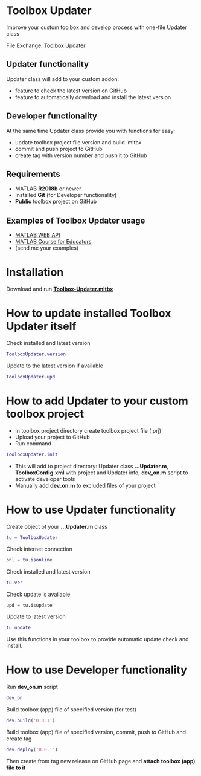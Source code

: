 # Toolbox Updater

Improve your custom toolbox and develop process with one-file Updater class

File Exchange: [Toolbox Updater](https://www.mathworks.com/matlabcentral/fileexchange/69126)

## Updater functionality

Updater class will add to your custom addon:

- feature to check the latest version on GitHub
- feature to automatically download and install the latest version

## Developer functionality

At the same time Updater class provide you with functions for easy:

- update toolbox project file version and build .mltbx
- commit and push project to GitHub
- create tag with version number and push it to GitHub

## Requirements

- MATLAB **R2018b** or newer
- Installed **Git** (for Developer functionality)
- **Public** toolbox project on GitHub

## Examples of Toolbox Updater usage

- [MATLAB WEB API](https://github.com/ETMC-Exponenta/MATLAB-WEB-API)
- [MATLAB Course for Educators](https://github.com/ETMC-Exponenta/MATLAB-Course-for-Educators)
- (send me your examples)

# Installation

Download and run [**Toolbox-Updater.mltbx**](https://github.com/ETMC-Exponenta/ToolboxUpdater/raw/master/Toolbox-Updater.mltbx)

# How to update installed Toolbox Updater itself

Check installed and latest version
```MATLAB
ToolboxUpdater.version
```
Update to the latest version if available
```MATLAB
ToolboxUpdater.upd
```

# How to add Updater to your custom toolbox project

- In toolbox project directory create toolbox project file (.prj)
- Upload your project to GitHub
- Run command
```MATLAB
ToolboxUpdater.init
```
- This will add to project directory: Updater class **...Updater.m**, **ToolboxConfig.xml** with project and Updater info, **dev_on.m** script to activate developer tools
- Manually add **dev_on.m** to excluded files of your project

# How to use Updater functionality

Create object of your **...Updater.m** class
```MATLAB
tu = ToolboxUpdater
```
Check internet connection
```MATLAB
onl = tu.isonline
```
Check installed and latest version
```MATLAB
tu.ver
```
Check update is available
```
upd = tu.isupdate
```
Update to latest version
```MATLAB
tu.update
```
Use this functions in your toolbox to provide automatic update check and install.

# How to use Developer functionality

Run **dev_on.m** script
```MATLAB
dev_on
```
Build toolbox (app) file of specified version (for test)
```MATLAB
dev.build('0.0.1')
```
Build toolbox (app) file of specified version, commit, push to GitHub and create tag
```MATLAB
dev.deploy('0.0.1')
```
Then create from tag new release on GitHub page and **attach toolbox (app) file to it** 
